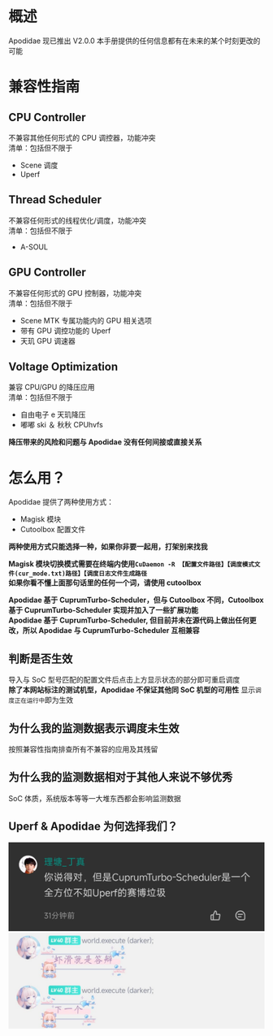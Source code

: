 # 概述 
Apodidae 现已推出 V2.0.0 本手册提供的任何信息都有在未来的某个时刻更改的可能  
# 兼容性指南
## CPU Controller 
不兼容其他任何形式的 CPU 调控器，功能冲突   
清单：包括但不限于    
- Scene 调度
- Uperf
## Thread Scheduler
不兼容任何形式的线程优化/调度，功能冲突  
清单：包括但不限于
- A-SOUL
## GPU Controller
不兼容任何形式的 GPU 控制器，功能冲突  
清单：包括但不限于  
- Scene MTK 专属功能内的 GPU 相关选项
- 带有 GPU 调控功能的 Uperf
- 天玑 GPU 调速器
## Voltage Optimization
兼容 CPU/GPU 的降压应用    
清单：包括但不限于  
- 自由电子 e 天玑降压
- 嘟嘟 ski ＆ 秋秋 CPUhvfs

**降压带来的风险和问题与 Apodidae 没有任何间接或直接关系**
# 怎么用？
Apodidae 提供了两种使用方式：
- Magisk 模块
- Cutoolbox 配置文件

**两种使用方式只能选择一种，如果你非要一起用，打架别来找我**

**Magisk 模块切换模式需要在终端内使用`CuDaemon -R 【配置文件路径】【调度模式文件(cur_mode.txt)路径】【调度日志文件生成路径`**  
**如果你看不懂上面那句话里的任何一个词，请使用 cutoolbox**  

**Apodidae 基于 CuprumTurbo-Scheduler，但与 Cutoolbox 不同，Cutoolbox 基于 CuprumTurbo-Scheduler 实现并加入了一些扩展功能**  
**Apodidae 基于 CuprumTurbo-Scheduler, 但目前并未在源代码上做出任何更改，所以 Apodidae 与 CuprumTurbo-Scheduler 互相兼容**  

## 判断是否生效
导入与 SoC 型号匹配的配置文件后点击上方显示状态的部分即可重启调度  
**除了本网站标注的测试机型，Apodidae 不保证其他同 SoC 机型的可用性**
显示`调度正在运行中`即为生效

## 为什么我的监测数据表示调度未生效
按照兼容性指南排查所有不兼容的应用及其残留

## 为什么我的监测数据相对于其他人来说不够优秀
SoC 体质，系统版本等等一大堆东西都会影响监测数据  

## Uperf & Apodidae 为何选择我们？
![This is DJ](/uperf.jpg)  
![This is OP](/OP.jpg)

<style lang="scss">
::-webkit-scrollbar {
  width: 0 !important;
}
::-webkit-scrollbar {
  width: 0 !important;height: 0;
}
</style>

